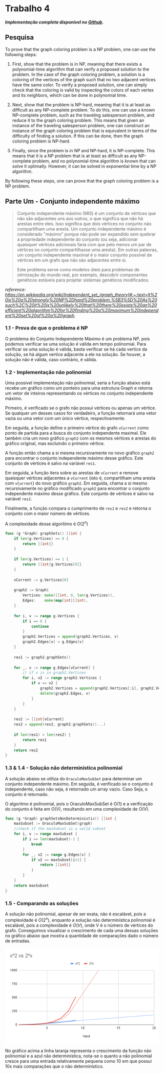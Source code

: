 # Trabalho 4
***Implementação completa disponível no [Github](https://github.com/VitorHugoOli/tp_III_eda).***

## Pesquisa
To prove that the graph coloring problem is a NP problem, one can use the following steps:

1. First, show that the problem is in NP, meaning that there exists a polynomial-time algorithm that can verify a proposed solution to the problem. In the case of the graph coloring problem, a solution is a coloring of the vertices of the graph such that no two adjacent vertices have the same color. To verify a proposed solution, one can simply check that the coloring is valid by inspecting the colors of each vertex and its neighbors, which can be done in polynomial time.

2. Next, show that the problem is NP-hard, meaning that it is at least as difficult as any NP-complete problem. To do this, one can use a known NP-complete problem, such as the traveling salesperson problem, and reduce it to the graph coloring problem. This means that given an instance of the traveling salesperson problem, one can construct an instance of the graph coloring problem that is equivalent in terms of the difficulty of finding a solution. If this can be done, then the graph coloring problem is NP-hard.

3. Finally, since the problem is in NP and NP-hard, it is NP-complete. This means that it is a NP problem that is at least as difficult as any NP-complete problem, and no polynomial-time algorithm is known that can solve it optimally. However, it can be solved in exponential time by a NP algorithm.

By following these steps, one can prove that the graph coloring problem is a NP problem.


## Parte Um - Conjunto independente máximo

> Conjunto independente máximo (MIS) é um conjunto de vértices que não são adjacentes uns aos outros, o que significa que não há arestas entre eles. Isso significa que dois vértices no conjunto não compartilham uma aresta. Um conjunto independente máximo é considerado "máximo" porque não pode ser expandido sem quebrar a propriedade independente do conjunto (ou seja, adicionar quaisquer vértices adicionais faria com que pelo menos um par de vértices no conjunto compartilhasse uma aresta). Em outras palavras, um conjunto independente maximal é o maior conjunto possível de vértices em um grafo que não são adjacentes entre si.
>
> Este problema serve como modelos úteis para problemas de otimização do mundo real, por exemplo, descobrir componentes genéticos estáveis para projetar sistemas genéticos modificados.

_reference: https://en.wikipedia.org/wiki/Independent_set_(graph_theory)#:~:text=It%20is%20a%20strongly%20NP%2Dhard%20problem.%5B3%5D%20As%20such%2C%20it%20is%20unlikely%20that%20there%20exists%20an%20efficient%20algorithm%20for%20finding%20a%20maximum%20independent%20set%20of%20a%20graph._

### 1.1 - Prova de que o problema é NP

O problema do Conjunto Independente Máximo é um problema NP, pois podemos verificar se uma solução é válida em tempo polinomial. Para verificar se uma solução é válida, basta verificar se há cada vertice da solução, se há algum vertice adjacente a ele na solução. Se houver, a solução não é válida, caso contrário, é válida.

### 1.2 - Implementação não polinomial

Uma possível implementação não polinomial, seria a função abaixo está recebe um gráfico como um ponteiro para uma estrutura Graph e retorna um vetor de inteiros representando os vértices no conjunto independente máximo.

Primeiro, é verificado se o grafo não possui vértices ou apenas um vértice. Se qualquer um desses casos for verdadeiro, a função retornará uma vetor vazia ou uma vetor com um único vértice, respectivamente.

Em seguida, a função define o primeiro vértice do grafo `vCurrent` como ponto de partida para a busca do conjunto independente maximal. Ele também cria um novo gráfico `graph2` com os mesmos vértices e arestas do gráfico original, mas excluindo o primeiro vértice.

A função então chama a si mesma recursivamente no novo gráfico `graph2` para encontrar o conjunto independente máximo desse gráfico. Este conjunto de vértices é salvo na variável `res1`.

Em seguida, a função itera sobre as arestas de `vCurrent` e remove quaisquer vértices adjacentes a `vCurrent` (isto é, compartilham uma aresta com `vCurrent`) do novo gráfico `graph2`. Em seguida, chama a si mesmo recursivamente no gráfico modificado `graph2` para encontrar o conjunto independente máximo desse gráfico. Este conjunto de vértices é salvo na variável `res2`.

Finalmente, a função compara o cumprimento de `res1` e `res2` e retorna o conjunto com o maior número de vértices.

A complexidade desse algorítimo é $O(2^n)$


```go
func (g *Graph) graphSets() []int {
	if len(g.Vertices) == 0 {
		return []int{}
	}

	if len(g.Vertices) == 1 {
		return []int{g.Vertices[0]}
	}

	vCurrent := g.Vertices[0]

	graph2 := Graph{
		Vertices: make([]int, 0, len(g.Vertices)),
		Edges:    make(map[int][]int),
	}

	for i, v := range g.Vertices {
		if i == 0 {
			continue
		}
		graph2.Vertices = append(graph2.Vertices, v)
		graph2.Edges[v] = g.Edges[v]
	}

	res1 := graph2.graphSets()

	for _, v := range g.Edges[vCurrent] {
		// if v is in graph2.Vertices 
		for i, v2 := range graph2.Vertices {
			if v == v2 {
				graph2.Vertices = append(graph2.Vertices[:i], graph2.Vertices[i+1:]...)
				delete(graph2.Edges, v)
			}
		}
	}

	res2 := []int{vCurrent}
	res2 = append(res2, graph2.graphSets()...)

	if len(res1) > len(res2) {
		return res1
	}
	return res2
}

```
### 1.3 & 1.4 - Solução não determinística polinomial

A solução abaixo se utiliza do `OraculoMaxSubSet` para determinar um conjunto independente máximo. Em seguida, é verificado se o conjunto é independente, caso não seja, é retornado um array vazio. Caso Seja, o conjunto é retornado.

O algoritmo é polinomial, pois o OraculoMaxSubSet é O(1) e a verificação do conjunto é feita em O(V), resultando em uma complexidade de O(V).


```go
func (g *Graph) graphSetsNonDeterministic() []int {
	maxSubset := OraculoMaxSubSet(graph)
	//check if the maxSubset is a valid subset
	for i, v := range maxSubset {
		if i == len(maxSubset)-1 {
			break
		}
		for _, v2 := range g.Edges[v] {
			if v2 == maxSubset[i+1] {
				return []int{}
			}
		}
	}
	return maxSubset
}
```

### 1.5 - Comparando as soluções

A solução não polinomial, apesar de ser exata, não é escalável, pois a complexidade é $O(2^n)$, enquanto a solução não determinística polinomial é escalável, pois a complexidade é $O(V)$, onde V é o número de vértices do grafo. Conseguimos visualizar o crescimento de cada uma dessas soluções no gráfico abaixo que mostra a quantidade de comparações dado o número de entradas.

<img src="./1.png" width="600">

No gráfico acima a linha laranja representa o crescimento da função não polinomial e a azul não determinística, nota-se o quanto a não polinomial cresce para uma entrada relativamente pequena como 10 em que possui 10x mais comparações que o não determinístico.

